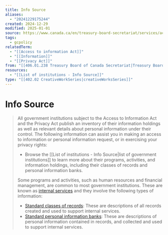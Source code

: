 ```yaml
---
title: Info Source
aliases:
  - "20241229175244"
created: 2024-12-29
modified: 2025-01-01
source: https://www.canada.ca/en/treasury-board-secretariat/services/access-information-privacy/access-information/info-source.html
tags:
  - gcpolicy
relatedTerm:
  - "[[Access to information Act]]"
  - "[[Information]]"
  - "[[Privacy Act]]"
from: "[[406.01.238 Treasury Board of Canada Secretariat|Treasury Board Secretariat]]"
resources:
  - "[[List of institutions - Info Source]]"
type: "[[402.02 CreativeWorkSeries|creativeWorksSeries]]"
---
```

# Info Source
> All government institutions subject to the Access to Information Act and the Privacy Act publish an inventory of their information holdings as well as relevant details about personal information under their control. The following information can assist you in making an access to information or personal information request, or in exercising your privacy rights:
>
> - Browse the [[List of institutions - Info Source|list of government institutions]] to learn more about their programs, activities, and information holdings, including their classes of records and personal information banks.
>
> Some programs and activities, such as human resources and financial management, are common to most government institutions. These are known as [internal services](https://www.canada.ca/en/treasury-board-secretariat/services/access-information-privacy/access-information/info-source/internal-services.html) and they involve the following types of information:
>
> - [Standard classes of records](https://www.canada.ca/en/treasury-board-secretariat/services/access-information-privacy/access-information/info-source/standard-classes-records.html): These are descriptions of all records created and used to support internal services.
> - [Standard personal information banks](https://www.canada.ca/en/treasury-board-secretariat/services/access-information-privacy/access-information/info-source/standard-personal-information-banks.html): These are descriptions of personal information contained in records, and collected and used to support internal services.
